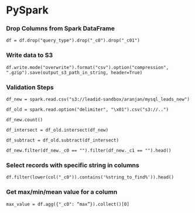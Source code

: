 # PySpark
### Drop Columns from Spark DataFrame

`df = df.drop("query_type").drop("_c0").drop("_c01")`

### Write data to S3

`df.write.mode("overwrite").format("csv").option("compression", ".gzip").save(output_s3_path_in_string, header=True)`

### Validation Steps
`df_new = spark.read.csv("s3://leadid-sandbox/aranjan/mysql_leads_new")`

`df_old = spark.read.option("delimiter", "\x01").csv("s3://..")`

`df_new.count()`

`df_intersect = df_old.intersect(df_new)`

`df_subtract = df_old.subtract(df_intersect)`

`df_new.filter(df_new._c0 == "").filter(df_new._c1 == "").head()`

### Select records with specific string in columns

`df.filter(lower(col("_c0")).contains('%string_to_find%')).head()`

### Get max/min/mean value for a column

`max_value = df.agg({"_c0": “max”}).collect()[0]`